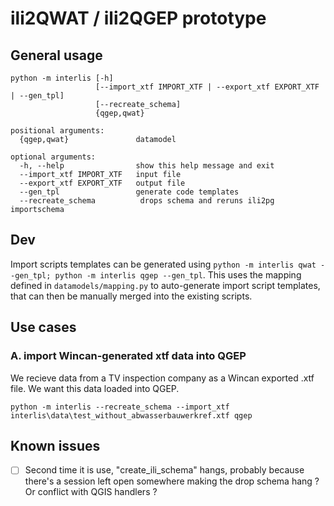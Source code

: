 # ili2QWAT / ili2QGEP prototype

## General usage
```
python -m interlis [-h]
                   [--import_xtf IMPORT_XTF | --export_xtf EXPORT_XTF | --gen_tpl]
                   [--recreate_schema]
                   {qgep,qwat}

positional arguments:
  {qgep,qwat}               datamodel

optional arguments:
  -h, --help                show this help message and exit
  --import_xtf IMPORT_XTF   input file
  --export_xtf EXPORT_XTF   output file
  --gen_tpl                 generate code templates
  --recreate_schema          drops schema and reruns ili2pg importschema
```

## Dev

Import scripts templates can be generated using `python -m interlis qwat --gen_tpl; python -m interlis qgep --gen_tpl`. This uses the mapping defined in `datamodels/mapping.py` to auto-generate import script templates, that can then be manually merged into the existing scripts.

## Use cases

### A. import Wincan-generated xtf data into QGEP

We recieve data from a TV inspection company as a Wincan exported .xtf file. We want this data loaded into QGEP.

```
python -m interlis --recreate_schema --import_xtf interlis\data\test_without_abwasserbauwerkref.xtf qgep
```

## Known issues

- [ ] Second time it is use, "create_ili_schema" hangs, probably because there's a session left open somewhere making the drop schema hang ? Or conflict with QGIS handlers ?
